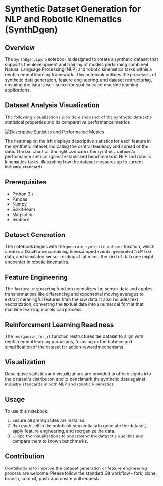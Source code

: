 
# Synthetic Dataset Generation for NLP and Robotic Kinematics (SynthDgen)

## Overview
The `SynthDgen.ipynb` notebook is designed to create a synthetic dataset that supports the development and training of models performing combined Natural Language Processing (NLP) and robotic kinematics tasks within a reinforcement learning framework. This notebook outlines the processes of synthetic data generation, feature engineering, and dataset restructuring, ensuring the data is well-suited for sophisticated machine learning applications.

## Dataset Analysis Visualization

The following visualizations provide a snapshot of the synthetic dataset's statistical properties and its comparative performance metrics:

![Descriptive Statistics and Performance Metrics](https://github.com/LoQiseaking69/SephsBIOME/blob/master/Docs/Model/Tests/IMG_6795.png)


The heatmap on the left displays descriptive statistics for each feature in the synthetic dataset, indicating the central tendency and spread of the data. The bar chart on the right compares the synthetic dataset's performance metrics against established benchmarks in NLP and robotic kinematics tasks, illustrating how the dataset measures up to current industry standards.

## Prerequisites
- Python 3.x
- Pandas
- Numpy
- Scikit-learn
- Matplotlib
- Seaborn

## Dataset Generation
The notebook begins with the `generate_synthetic_dataset` function, which creates a DataFrame containing timestamped events, generated NLP text data, and simulated sensor readings that mimic the kind of data one might encounter in robotic kinematics.

## Feature Engineering
The `feature_engineering` function normalizes the sensor data and applies transformations like differencing and exponential moving averages to extract meaningful features from the raw data. It also includes text vectorization, converting the textual data into a numerical format that machine learning models can process.

## Reinforcement Learning Readiness
The `reorganize_for_rl` function restructures the dataset to align with reinforcement learning paradigms, focusing on the balance and simplification of the dataset for action-reward mechanisms.

## Visualization
Descriptive statistics and visualizations are provided to offer insights into the dataset's distribution and to benchmark the synthetic data against industry standards in both NLP and robotic kinematics.

## Usage
To use this notebook:

1. Ensure all prerequisites are installed.
2. Run each cell in the notebook sequentially to generate the dataset, apply feature engineering, and reorganize the data.
3. Utilize the visualizations to understand the dataset's qualities and compare them to known benchmarks.

## Contribution
Contributions to improve the dataset generation or feature engineering process are welcome. Please follow the standard Git workflow - fork, clone, branch, commit, push, and create pull requests.
